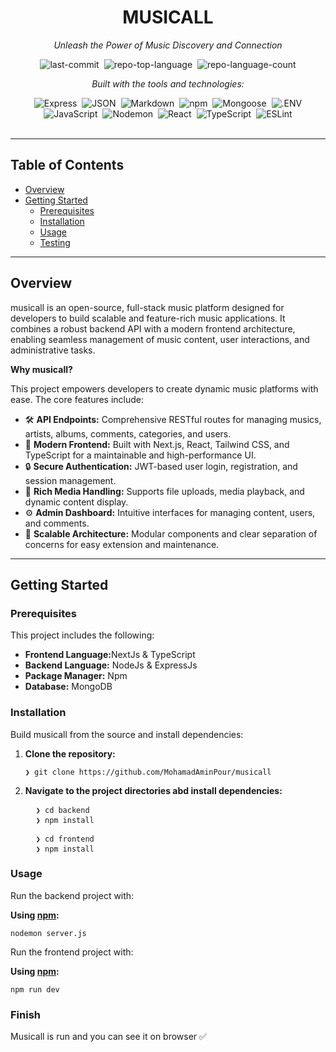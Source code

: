 <div data-state="active" data-orientation="horizontal" role="tabpanel" aria-labelledby="radix-:r10:-trigger-preview" id="radix-:r10:-content-preview" tabindex="0" class="mt-2 ring-offset-background focus-visible:outline-none focus-visible:ring-2 focus-visible:ring-ring focus-visible:ring-offset-2" style=""><div class="border border-border rounded-lg bg-background p-6 shadow-sm"><div class="prose prose-sm md:prose-base lg:prose-lg max-w-none prose-headings:font-bold prose-a:text-blue-600" style="user-select: none;"><div id="top" class="">

<div align="center" class="text-center">
<h1>MUSICALL</h1>
<p><em>Unleash the Power of Music Discovery and Connection</em></p>

<img alt="last-commit" src="https://img.shields.io/github/last-commit/MohamadAminPour/musicall?style=flat&amp;logo=git&amp;logoColor=white&amp;color=0080ff" class="inline-block mx-1" style="margin: 0px 2px;">
<img alt="repo-top-language" src="https://img.shields.io/github/languages/top/MohamadAminPour/musicall?style=flat&amp;color=0080ff" class="inline-block mx-1" style="margin: 0px 2px;">
<img alt="repo-language-count" src="https://img.shields.io/github/languages/count/MohamadAminPour/musicall?style=flat&amp;color=0080ff" class="inline-block mx-1" style="margin: 0px 2px;">
<p><em>Built with the tools and technologies:</em></p>
<img alt="Express" src="https://img.shields.io/badge/Express-000000.svg?style=flat&amp;logo=Express&amp;logoColor=white" class="inline-block mx-1" style="margin: 0px 2px;">
<img alt="JSON" src="https://img.shields.io/badge/JSON-000000.svg?style=flat&amp;logo=JSON&amp;logoColor=white" class="inline-block mx-1" style="margin: 0px 2px;">
<img alt="Markdown" src="https://img.shields.io/badge/Markdown-000000.svg?style=flat&amp;logo=Markdown&amp;logoColor=white" class="inline-block mx-1" style="margin: 0px 2px;">
<img alt="npm" src="https://img.shields.io/badge/npm-CB3837.svg?style=flat&amp;logo=npm&amp;logoColor=white" class="inline-block mx-1" style="margin: 0px 2px;">
<img alt="Mongoose" src="https://img.shields.io/badge/Mongoose-F04D35.svg?style=flat&amp;logo=Mongoose&amp;logoColor=white" class="inline-block mx-1" style="margin: 0px 2px;">
<img alt=".ENV" src="https://img.shields.io/badge/.ENV-ECD53F.svg?style=flat&amp;logo=dotenv&amp;logoColor=black" class="inline-block mx-1" style="margin: 0px 2px;">
<br>
<img alt="JavaScript" src="https://img.shields.io/badge/JavaScript-F7DF1E.svg?style=flat&amp;logo=JavaScript&amp;logoColor=black" class="inline-block mx-1" style="margin: 0px 2px;">
<img alt="Nodemon" src="https://img.shields.io/badge/Nodemon-76D04B.svg?style=flat&amp;logo=Nodemon&amp;logoColor=white" class="inline-block mx-1" style="margin: 0px 2px;">
<img alt="React" src="https://img.shields.io/badge/React-61DAFB.svg?style=flat&amp;logo=React&amp;logoColor=black" class="inline-block mx-1" style="margin: 0px 2px;">
<img alt="TypeScript" src="https://img.shields.io/badge/TypeScript-3178C6.svg?style=flat&amp;logo=TypeScript&amp;logoColor=white" class="inline-block mx-1" style="margin: 0px 2px;">
<img alt="ESLint" src="https://img.shields.io/badge/ESLint-4B32C3.svg?style=flat&amp;logo=ESLint&amp;logoColor=white" class="inline-block mx-1" style="margin: 0px 2px;">
</div>
<br>
<hr>
<h2>Table of Contents</h2>
<ul class="list-disc pl-4 my-0">
<li class="my-0"><a href="#overview">Overview</a></li>
<li class="my-0"><a href="#getting-started">Getting Started</a>
<ul class="list-disc pl-4 my-0">
<li class="my-0"><a href="#prerequisites">Prerequisites</a></li>
<li class="my-0"><a href="#installation">Installation</a></li>
<li class="my-0"><a href="#usage">Usage</a></li>
<li class="my-0"><a href="#testing">Testing</a></li>
</ul>
</li>
</ul>
<hr>
<h2>Overview</h2>
<p>musicall is an open-source, full-stack music platform designed for developers to build scalable and feature-rich music applications. It combines a robust backend API with a modern frontend architecture, enabling seamless management of music content, user interactions, and administrative tasks.</p>
<p><strong>Why musicall?</strong></p>
<p>This project empowers developers to create dynamic music platforms with ease. The core features include:</p>
<ul class="list-disc pl-4 my-0">
<li class="my-0">🛠️ <strong>API Endpoints:</strong> Comprehensive RESTful routes for managing musics, artists, albums, comments, categories, and users.</li>
<li class="my-0">🎨 <strong>Modern Frontend:</strong> Built with Next.js, React, Tailwind CSS, and TypeScript for a maintainable and high-performance UI.</li>
<li class="my-0">🔒 <strong>Secure Authentication:</strong> JWT-based user login, registration, and session management.</li>
<li class="my-0">🎵 <strong>Rich Media Handling:</strong> Supports file uploads, media playback, and dynamic content display.</li>
<li class="my-0">⚙️ <strong>Admin Dashboard:</strong> Intuitive interfaces for managing content, users, and comments.</li>
<li class="my-0">🚀 <strong>Scalable Architecture:</strong> Modular components and clear separation of concerns for easy extension and maintenance.</li>
</ul>
<hr>
<h2>Getting Started</h2>
<h3>Prerequisites</h3>
<p>This project includes the following:</p>
<ul class="list-disc pl-4 my-0">
<li class="my-0"><strong>Frontend Language:</strong>NextJs & TypeScript</li>
<li class="my-0"><strong>Backend Language:</strong> NodeJs & ExpressJs</li>
<li class="my-0"><strong>Package Manager:</strong> Npm</li>
<li class="my-0"><strong>Database:</strong> MongoDB</li>
</ul>
<h3>Installation</h3>
<p>Build musicall from the source and install dependencies:</p>
<ol>
<li class="my-0">
<p><strong>Clone the repository:</strong></p>
<pre><code class="language-sh">❯ git clone https://github.com/MohamadAminPour/musicall
</code></pre>
</li>
<li class="my-0">
<p><strong>Navigate to the project directories abd install dependencies:</strong></p>
<pre>
  <code class="language-sh">❯ cd backend</code>
  <code class="language-sh">❯ npm install</code>
</pre>
<pre>
  <code class="language-sh">❯ cd frontend</code>
  <code class="language-sh">❯ npm install</code>
</pre>
</li>
</ol>
<h3>Usage</h3>
<p>Run the backend project with:</p>
<p><strong>Using <a href="https://www.npmjs.com/">npm</a>:</strong></p>
<pre><code class="language-sh">nodemon server.js
</code></pre>
<p>Run the frontend project with:</p>
<p><strong>Using <a href="https://www.npmjs.com/">npm</a>:</strong></p>
<pre><code class="language-sh">npm run dev
</code></pre>
<h3>Finish</h3>
<p>Musicall is run and you can see it on browser ✅</p>
</div></div></div></div>
